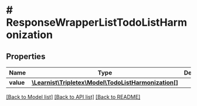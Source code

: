 # # ResponseWrapperListTodoListHarmonization

## Properties

Name | Type | Description | Notes
------------ | ------------- | ------------- | -------------
**value** | [**\Learnist\Tripletex\Model\TodoListHarmonization[]**](TodoListHarmonization.md) |  | [optional]

[[Back to Model list]](../../README.md#models) [[Back to API list]](../../README.md#endpoints) [[Back to README]](../../README.md)
